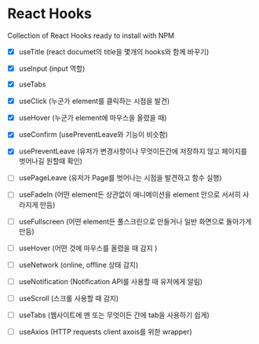 # React Hooks

Collection of React Hooks ready to install with NPM

- [x] useTitle
      (react documet의 title을 몇개의 hooks와 함께 바꾸기)

- [x] useInput
      (input 역할)

- [x] useTabs

- [x] useClick
      (누군가 element를 클릭하는 시점을 발견)

- [x] useHover
      (누군가 element에 마우스을 올렸을 때)

- [x] useConfirm
      (usePreventLeave와 기능이 비슷함)

- [x] usePreventLeave
      (유저가 변경사항이나 무엇이든간에 저장하지 않고 페이지를 벗어나길 원할때 확인)

- [ ] usePageLeave
      (유저가 Page를 벗어나는 시점을 발견하고 함수 실행)

- [ ] useFadeIn
      (어떤 element든 상관없이 애니메이션을 element 안으로 서서히 사라지게 만듬)

- [ ] useFullscreen
      (어떤 element든 풀스크린으로 만들거나 일반 화면으로 돌아가게 만듬)

- [ ] useHover
      (어떤 것에 마우스를 올렸을 때 감지 )

- [ ] useNetwork
      (online, offline 상태 감지)

- [ ] useNotification
      (Notification API를 사용할 때 유저에게 알림)

- [ ] useScroll
      (스크롤 사용할 때 감지)

- [ ] useTabs
      (웹사이트에 멘 또는 무엇이든 간에 tab을 사용하기 쉽게)

* [ ] useAxios
      (HTTP requests client axois를 위한 wrapper)
